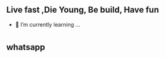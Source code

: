 ## Live fast ,Die Young, Be build, Have fun

- 🌱 I’m currently learning ...

<!DOCTYPE html>
<html lang="en">
    <head>
        <meta charset="UTF-8" />
        <meta name="viewport" content="width=device=width, initial=scale=1.0" />
        <meta http-equiv="X-UA-Compatible" content="ie=edgr" />
        <link rel="stylesheet" href="style.css">
        <style>
        </style>
    </head>
    <body>
        <time id="time"></time>
        <h1><span id="greeting"></span>
        <span id="name" contenteditable="true"></span>
        </h1>
        <h2>whatsapp</h2>
        <h2 id="aim" contenteditable="true"></h2>
        <script>
        const time=document.getElementById('time'),
greeting=document.getElementById('greeting'),
name=document.getElementById('name'),
focus=document.getElementById('focus');

const showAmPm=true;

function showTime(){
    let today=new Date(),
    hour=today.getHours(),
    min=today.getMinutes(),
    sec= today.getSeconds();


    const amPm = hour >=12 ? 'PM' : 'AM';
    hour=hour % 12  || 12;


    time.innerHTML=`${hour}<span>:</span>${addZero(min)}<span>:</span>${addZero(sec)} ${showAmPm ? amPm : '' }`;
    setTimeout(showTime,1000);
}
function addZero(n){
    return (parseInt(n,10)<10 ? '0':'')+n;
}
function setBgGreet(){
    let a=new Date(),
    hour=a.getHours();

    if(hour<12){
      document.body.style.backgroundImage="url('./pics/mar.png')";
      greeting.textContent='Good Morning';
      document.body.style.color='green';

    }else if(hour<18){
        document.body.style.backgroundImage="url('./pics/af.png')";
        greeting.textContent='Good Afternoon';
      document.body.style.color='yellow';

    } else {
        document.body.style.backgroundImage="url('./pics/eve.png')";
        greeting.textContent='Good Evening';
        document.body.style.color='white';
    }

}
function getName(){
    if(localStorage.getItem('name')===null){
         name.textContent='[Enter Name]';
        
    }else{
        name.textContent=localStorage.getItem('name');
    }
}

function setName(e){
    if(e.type==='keypress'){
       if(e.which==13 || e.keyCode==13){
        localStorage.setItem('name',e.target.innerText);
        name.blur();
       }
    }else{
        localStorage.setItem('name',e.target.innerText);
    }
}

function getAim(){
    if(localStorage.getItem('aim')===null){
         aim.textContent='[Enter aim]';
        
    }else{
        aim.textContent=localStorage.getItem('aim');
    }
}
function setAim(e){
    if(e.typr==='keypress'){
       if(e.which==13 || e.keyCode==13){
        localStorage.setItem('aim',e.target.innerText);
        aim.blur();
       }
    }else{
        localStorage.setItem('aim',e.target.innerText);
    }
}

name.addEventListener('keypress',setName);
name.addEventListener('blur',setName);
aim.addEventListener('keypress',setAim);
aim.addEventListener('blur',setAim);



showTime();
setBgGreet();
getName();
getAim();
        </script>
    </body>
</html>




